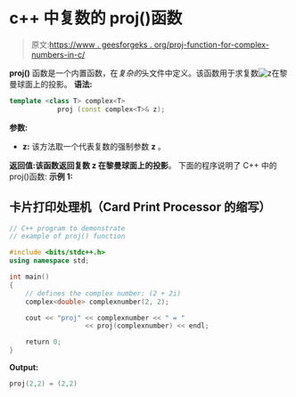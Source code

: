 # c++ 中复数的 proj()函数

> 原文:[https://www . geesforgeks . org/proj-function-for-complex-numbers-in-c/](https://www.geeksforgeeks.org/proj-function-for-complex-numbers-in-c/)

**proj()** 函数是一个内置函数，在*复杂的*头文件中定义。该函数用于求复数![z  ](img/1859c931c8589697dda65dbf5bf5e51a.png "Rendered by QuickLaTeX.com")在黎曼球面上的投影。
**语法:**

```cpp
template <class T> complex<T> 
            proj (const complex<T>& z);
```

**参数:**

*   **z:** 该方法取一个代表复数的强制参数 **z** 。

**返回值:**该函数返回复数 z 在黎曼球面上的**投影**。
下面的程序说明了 C++ 中的 proj()函数:
**示例 1:**

## 卡片打印处理机（Card Print Processor 的缩写）

```cpp
// C++ program to demonstrate
// example of proj() function

#include <bits/stdc++.h>
using namespace std;

int main()
{
    // defines the complex number: (2 + 2i)
    complex<double> complexnumber(2, 2);

    cout << "proj" << complexnumber << " = "
                   << proj(complexnumber) << endl;

    return 0;
}
```

**Output:** 

```cpp
proj(2,2) = (2,2)
```